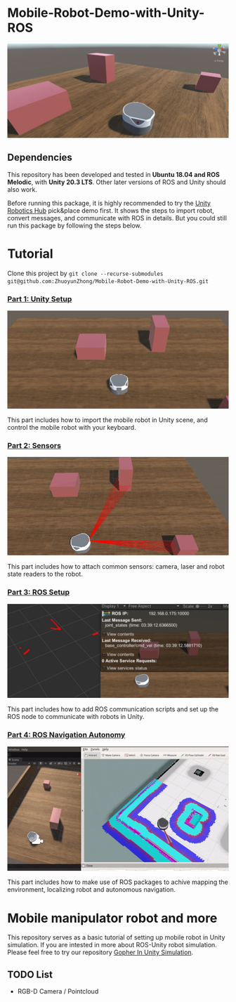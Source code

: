 # Mobile-Robot-Demo-with-Unity-ROS

![image](demo/freight_in_unity.jpg)

## Dependencies

This repository has been developed and tested in **Ubuntu 18.04 and ROS Melodic**, with **Unity 20.3 LTS**. Other later versions of ROS and Unity should also work.

Before running this package, it is highly recommended to try the [Unity Robotics Hub](https://github.com/Unity-Technologies/Unity-Robotics-Hub) pick&place demo first. It shows the steps to import robot, convert messages, and communicate with ROS in details. But you could still run this package by following the steps below.

# Tutorial

Clone this project by `git clone --recurse-submodules git@github.com:ZhuoyunZhong/Mobile-Robot-Demo-with-Unity-ROS.git  `

### [Part 1: Unity Setup](part1_unity.md) 

<img src="demo/navigating.gif" width="600">

This part includes how to import the mobile robot in Unity scene, and control the mobile robot with your keyboard.

### [Part 2: Sensors](part2_sensors.md) 

<img src="demo/laser.gif" width="600">

This part includes how to attach common sensors: camera, laser and robot state readers to the robot.

### [Part 3: ROS Setup](part3_ros.md) 

<img src="demo/laser_rviz.gif" width="600">

This part includes how to add ROS communication scripts and set up the ROS node to communicate with robots in Unity.

### [Part 4: ROS Navigation Autonomy](part4_ros_nav.md) 

<img src="demo/nav_rviz.gif" width="600">

This part includes how to make use of ROS packages to achive mapping the environment, localizing robot and autonomous navigation.

# Mobile manipulator robot and more

This repository serves as a basic tutorial of setting up mobile robot in Unity simulation. If you are intested in more about ROS-Unity robot simulation. Please feel free to try our repository [Gopher In Unity Simulation](https://github.com/hiro-wpi/Gopher-In-Unity-Simulation).

## TODO List

- RGB-D Camera / Pointcloud
